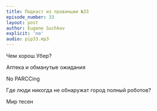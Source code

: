 ```yaml
---
title: Подкаст из провинции №33
episode_number: 33
layout: post
author: Eugene Suchkov
explicit: 'no'
audio: pip33.mp3
---
```

Чем хорош Убер?

Аптека и обманутые ожидания

No PARCCing

Где люди никогда не обнаружат город полный роботов?

Мир тесен